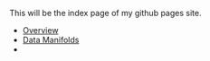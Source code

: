 This will be the index page of my github pages site.

* [Overview](overview.md)
* [Data Manifolds](data_manifolds.html)
* 

